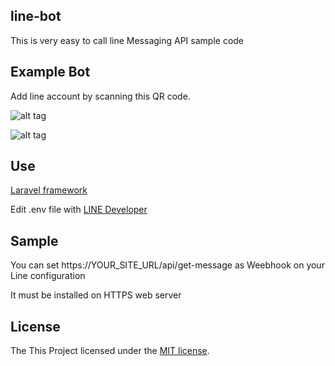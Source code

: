 
## line-bot
This is very easy to call line Messaging API sample code

## Example Bot
Add line account by scanning this QR code.

![alt tag](https://qr-official.line.me/M/y27fTom5rx.png)

![alt tag](https://i.imgur.com/BSs3iG3.gif)

## Use
[Laravel framework](https://github.com/laravel/laravel)

Edit .env file with [LINE Developer](https://developers.line.me/messaging-api/getting-started#set_up_bot)

## Sample 
You can set https://YOUR_SITE_URL/api/get-message as Weebhook on your Line configuration

It must be installed on HTTPS web server

## License

The This Project licensed under the [MIT license](http://opensource.org/licenses/MIT).
